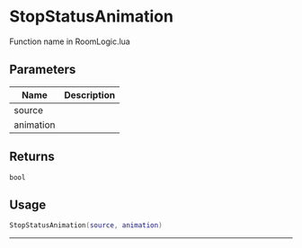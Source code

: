 # StopStatusAnimation

Function name in RoomLogic.lua

## Parameters

| Name      | Description |
| --------- | ----------- |
| source    |             |
| animation |             |

## Returns

`bool`

## Usage

```lua
StopStatusAnimation(source, animation)
```

---
